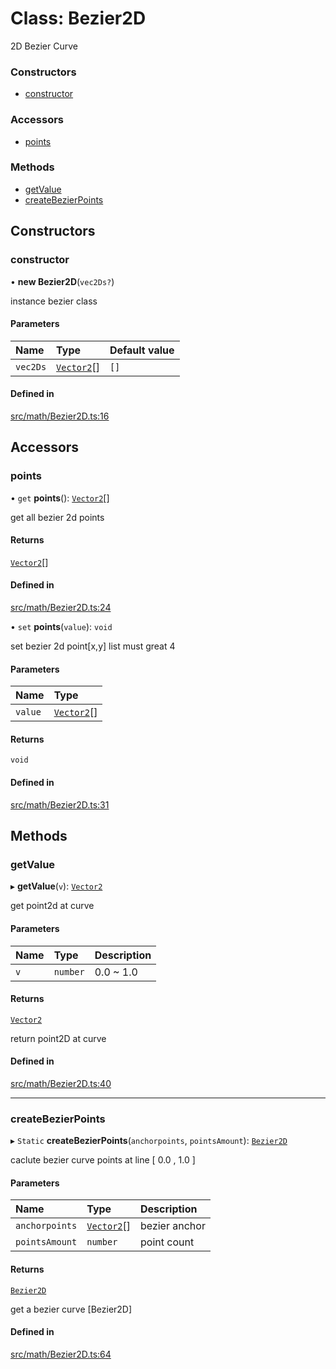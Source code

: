 # Class: Bezier2D

2D Bezier Curve


### Constructors

- [constructor](Bezier2D.md#constructor)

### Accessors

- [points](Bezier2D.md#points)

### Methods

- [getValue](Bezier2D.md#getvalue)
- [createBezierPoints](Bezier2D.md#createbezierpoints)

## Constructors

### constructor

• **new Bezier2D**(`vec2Ds?`)

instance bezier class

#### Parameters

| Name | Type | Default value |
| :------ | :------ | :------ |
| `vec2Ds` | [`Vector2`](Vector2.md)[] | `[]` |

#### Defined in

[src/math/Bezier2D.ts:16](https://github.com/Orillusion/orillusion/blob/main/src/math/Bezier2D.ts#L16)

## Accessors

### points

• `get` **points**(): [`Vector2`](Vector2.md)[]

get all bezier 2d points

#### Returns

[`Vector2`](Vector2.md)[]

#### Defined in

[src/math/Bezier2D.ts:24](https://github.com/Orillusion/orillusion/blob/main/src/math/Bezier2D.ts#L24)

• `set` **points**(`value`): `void`

set bezier 2d point[x,y] list must great 4

#### Parameters

| Name | Type |
| :------ | :------ |
| `value` | [`Vector2`](Vector2.md)[] |

#### Returns

`void`

#### Defined in

[src/math/Bezier2D.ts:31](https://github.com/Orillusion/orillusion/blob/main/src/math/Bezier2D.ts#L31)

## Methods

### getValue

▸ **getValue**(`v`): [`Vector2`](Vector2.md)

get point2d at curve

#### Parameters

| Name | Type | Description |
| :------ | :------ | :------ |
| `v` | `number` | 0.0 ~ 1.0 |

#### Returns

[`Vector2`](Vector2.md)

return point2D at curve

#### Defined in

[src/math/Bezier2D.ts:40](https://github.com/Orillusion/orillusion/blob/main/src/math/Bezier2D.ts#L40)

___

### createBezierPoints

▸ `Static` **createBezierPoints**(`anchorpoints`, `pointsAmount`): [`Bezier2D`](Bezier2D.md)

caclute bezier curve points at line [ 0.0 , 1.0 ]

#### Parameters

| Name | Type | Description |
| :------ | :------ | :------ |
| `anchorpoints` | [`Vector2`](Vector2.md)[] | bezier anchor |
| `pointsAmount` | `number` | point count |

#### Returns

[`Bezier2D`](Bezier2D.md)

get a bezier curve [Bezier2D]

#### Defined in

[src/math/Bezier2D.ts:64](https://github.com/Orillusion/orillusion/blob/main/src/math/Bezier2D.ts#L64)
